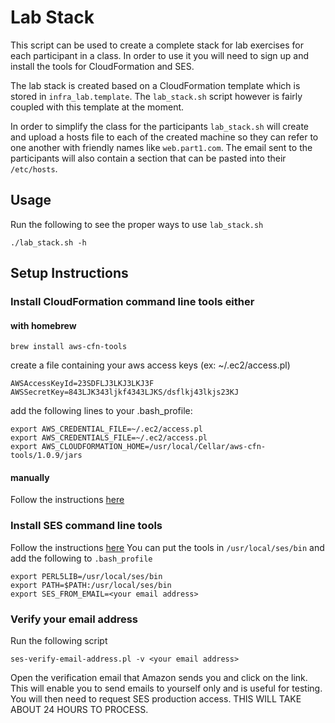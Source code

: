 # Lab Stack

This script can be used to create a complete stack for lab exercises
for each participant in a class. In order to use it you will need to
sign up and install the tools for CloudFormation and SES.

The lab stack is created based on a CloudFormation template which is
stored in `infra_lab.template`. The `lab_stack.sh` script however is
fairly coupled with this template at the moment.

In order to simplify the class for the participants `lab_stack.sh` will
create and upload a hosts file to each of the created machine so they
can refer to one another with friendly names like `web.part1.com`. The
email sent to the participants will also contain a section that can be
pasted into their `/etc/hosts`.

## Usage

Run the following to see the proper ways to use `lab_stack.sh`

```
./lab_stack.sh -h
```

## Setup Instructions

### Install CloudFormation command line tools either

#### with homebrew

```
brew install aws-cfn-tools
```

create a file containing your aws access keys  (ex: ~/.ec2/access.pl)

```
AWSAccessKeyId=23SDFLJ3LKJ3LKJ3F
AWSSecretKey=843LJK343ljkf4343LJKS/dsflkj43lkjs23KJ
```

add the following lines to your .bash_profile:

```
export AWS_CREDENTIAL_FILE=~/.ec2/access.pl
export AWS_CREDENTIALS_FILE=~/.ec2/access.pl
export AWS_CLOUDFORMATION_HOME=/usr/local/Cellar/aws-cfn-tools/1.0.9/jars
```

#### manually

Follow the instructions [here](https://forums.aws.amazon.com/message.jspa?messageID=227236)

### Install SES command line tools

Follow the instructions [here](http://aws.amazon.com/code/Amazon-SES/8945574369528337) You can put the
tools in `/usr/local/ses/bin` and add the following to `.bash_profile`

```
export PERL5LIB=/usr/local/ses/bin
export PATH=$PATH:/usr/local/ses/bin
export SES_FROM_EMAIL=<your email address>
```

### Verify your email address

Run the following script

```
ses-verify-email-address.pl -v <your email address>
```

Open the verification email that Amazon sends you and click on the
link. This will enable you to send emails to yourself only and is
useful for testing. You will then need to request SES production
access. THIS WILL TAKE ABOUT 24 HOURS TO PROCESS.

